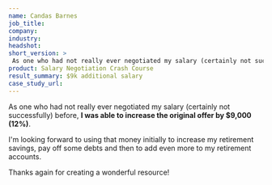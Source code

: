 ```yaml
---
name: Candas Barnes
job_title: 
company: 
industry: 
headshot: 
short_version: >
 As one who had not really ever negotiated my salary (certainly not successfully) before, **I was able to increase the original offer by $9,000 (12%)**.
product: Salary Negotiation Crash Course
result_summary: $9k additional salary
case_study_url: 
---
```


As one who had not really ever negotiated my salary (certainly not successfully) before, **I was able to increase the original offer by $9,000 (12%)**.

I'm looking forward to using that money initially to increase my retirement savings, pay off some debts and then to add even more to my retirement accounts.

Thanks again for creating a wonderful resource!